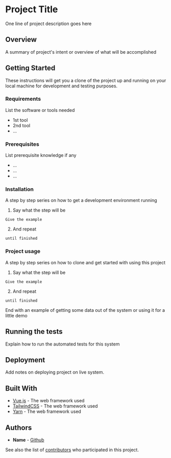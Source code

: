# Project Title

One line of project description goes here

## Overview

A summary of project's intent or overview of what will be accomplished

## Getting Started

These instructions will get you a clone of the project up and running on your local machine for development and testing purposes. 

### Requirements

List the software or tools needed
- 1st tool
- 2nd tool
- ...

### Prerequisites

List prerequisite knowledge if any
- ...
- ...
- ...


### Installation

A step by step series on how to get a development environment running

1. Say what the step will be

```
Give the example
```

2. And repeat

```
until finished
```

### Project usage

A step by step series on how to clone and get started with using this project

1. Say what the step will be

```
Give the example
```

2. And repeat

```
until finished
```

End with an example of getting some data out of the system or using it for a little demo

## Running the tests

Explain how to run the automated tests for this system


## Deployment

Add notes on deploying project on live system.

## Built With

* [Vue.js](link) - The web framework used
* [TailwindCSS](link) - The web framework used
* [Yarn](link) - The web framework used


## Authors

* **Name** - [Github](https://github.com/chec)

See also the list of [contributors](https://github.com/your/project/contributors) who participated in this project.


